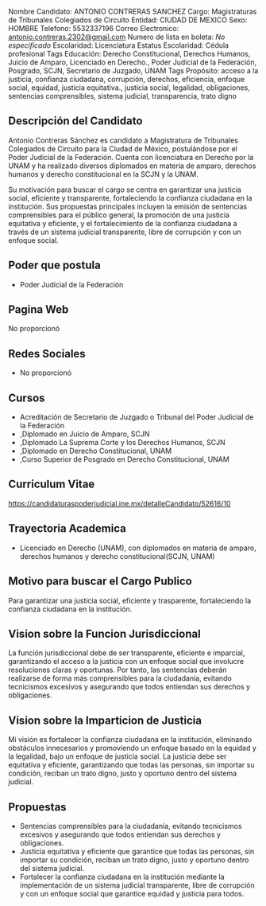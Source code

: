 Nombre Candidato: ANTONIO CONTRERAS SANCHEZ
Cargo: Magistraturas de Tribunales Colegiados de Circuito
Entidad: CIUDAD DE MEXICO
Sexo: HOMBRE
Telefono: 5532337196
Correo Electronico: antonio.contreras.2302@gmail.com
Numero de lista en boleta: *No especificado*
Escolaridad: Licenciatura
Estatus Escolaridad: Cédula profesional
Tags Educación: Derecho Constitucional, Derechos Humanos, Juicio de Amparo, Licenciado en Derecho., Poder Judicial de la Federación, Posgrado, SCJN, Secretario de Juzgado, UNAM
Tags Propósito: acceso a la justicia, confianza ciudadana, corrupción, derechos, eficiencia, enfoque social, equidad, justicia equitativa., justicia social, legalidad, obligaciones, sentencias comprensibles, sistema judicial, transparencia, trato digno


## Descripción del Candidato 

Antonio Contreras Sánchez es candidato a Magistratura de Tribunales Colegiados de Circuito para la Ciudad de México, postulándose por el Poder Judicial de la Federación. Cuenta con licenciatura en Derecho por la UNAM y ha realizado diversos diplomados en materia de amparo, derechos humanos y derecho constitucional en la SCJN y la UNAM. 

Su motivación para buscar el cargo se centra en garantizar una justicia social, eficiente y transparente, fortaleciendo la confianza ciudadana en la institución. Sus propuestas principales incluyen la emisión de sentencias comprensibles para el público general, la promoción de una justicia equitativa y eficiente, y el fortalecimiento de la confianza ciudadana a través de un sistema judicial transparente, libre de corrupción y con un enfoque social.


## Poder que postula

- Poder Judicial de la Federación


## Pagina Web

No proporcionó


## Redes Sociales

- No proporcionó


## Cursos

- Acreditación de Secretario de Juzgado o Tribunal del Poder Judicial de la Federación
- ,Diplomado en Juicio de Amparo, SCJN
- ,Diplomado La Suprema Corte y los Derechos Humanos, SCJN
- ,Diplomado en Derecho Constitucional, UNAM
- ,Curso Superior de Posgrado en Derecho Constitucional, UNAM


## Curriculum Vitae

https://candidaturaspoderjudicial.ine.mx/detalleCandidato/52616/10


## Trayectoria Academica

- Licenciado en Derecho (UNAM), con diplomados en materia de amparo, derechos humanos y derecho constitucional(SCJN, UNAM)


## Motivo para buscar el Cargo Publico

Para garantizar una justicia social, eficiente y trasparente, fortaleciendo la confianza ciudadana en la institución.


## Vision sobre la Funcion Jurisdiccional

La función jurisdiccional debe de ser transparente, eficiente e imparcial, garantizando el acceso a la justicia con un enfoque social que involucre resoluciones claras y oportunas. Por tanto, las sentencias deberán realizarse de forma más comprensibles para la ciudadanía, evitando tecnicismos excesivos y asegurando que todos entiendan sus derechos y obligaciones.


## Vision sobre la Imparticion de Justicia

Mi visión es fortalecer la confianza ciudadana en la institución, eliminando obstáculos innecesarios y promoviendo un enfoque basado en la equidad y la legalidad, bajo un enfoque de justicia social. La justicia debe ser equitativa y eficiente, garantizando que todas las personas, sin importar su condición, reciban un trato digno, justo y oportuno dentro del sistema judicial.


## Propuestas

- Sentencias comprensibles para la ciudadanía, evitando tecnicismos excesivos y asegurando que todos entiendan sus derechos y obligaciones.
- Justicia equitativa y eficiente que garantice que todas las personas, sin importar su condición, reciban un trato digno, justo y oportuno dentro del sistema judicial.
- Fortalecer la confianza ciudadana en la institución mediante la implementación de un sistema judicial transparente, libre de corrupción y con un enfoque social que garantice equidad y justicia para todos.

